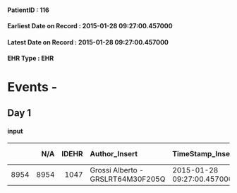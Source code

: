 
#### PatientID : 116
#### Earliest Date on Record : 2015-01-28 09:27:00.457000
#### Latest Date on Record : 2015-01-28 09:27:00.457000
#### EHR Type : EHR

# Events - 

## Day 1

#### input
|      |    N/A |   IDEHR | Author_Insert                     | TimeStamp_Insert           | EHRType   |   PatientID |   IDDigitalSignDocument | persone_vicine   |   Unnamed: 0_x.1 |   IDANAMNESI_SOCIALE |   Non_Rilevabile_x.1 | Note_Non_Rilevabile_x.1   |
|-----:|-------:|--------:|:----------------------------------|:---------------------------|:----------|------------:|------------------------:|:-----------------|-----------------:|---------------------:|---------------------:|:--------------------------|
| 8954 |   8954 |    1047 | Grossi Alberto - GRSLRT64M30F205Q | 2015-01-28 09:27:00.457000 | EHR       |         116 |                    9836 | N/A              |              127 |                   85 |                    0 | NR                        |


